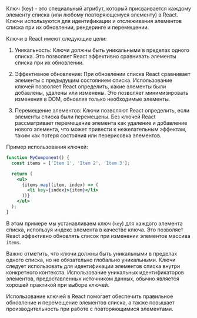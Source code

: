 Ключ (key) - это специальный атрибут, который присваивается каждому элементу списка (или любому повторяющемуся элементу) в React. Ключи используются для идентификации и отслеживания элементов списка при их обновлении, рендеринге и перемещении.

Ключи в React имеют следующие цели:

1. Уникальность: Ключи должны быть уникальными в пределах одного списка. Это позволяет React эффективно сравнивать элементы списка при их обновлении.

2. Эффективное обновление: При обновлении списка React сравнивает элементы с предыдущим состоянием списка. Использование ключей позволяет React определить, какие элементы были добавлены, удалены или изменены. Это позволяет минимизировать изменения в DOM, обновляя только необходимые элементы.

3. Перемещение элементов: Ключи позволяют React определить, если элементы списка были перемещены. Без ключей React рассматривает перемещение элемента как удаление и добавление нового элемента, что может привести к нежелательным эффектам, таким как потеря состояния или перерисовка элементов.

Пример использования ключей:

```jsx
function MyComponent() {
  const items = ['Item 1', 'Item 2', 'Item 3'];

  return (
    <ul>
      {items.map((item, index) => (
        <li key={index}>{item}</li>
      ))}
    </ul>
  );
}
```

В этом примере мы устанавливаем ключ (`key`) для каждого элемента списка, используя индекс элемента в качестве ключа. Это позволяет React эффективно обновлять список при изменении элементов массива `items`.

Важно отметить, что ключи должны быть уникальными в пределах одного списка, но не обязательно глобально уникальными. Ключи следует использовать для идентификации элементов списка внутри конкретного контекста. Использование уникальных идентификаторов элементов, предоставленных источником данных, обычно является хорошей практикой при выборе ключей.

Использование ключей в React помогает обеспечить правильное обновление и перемещение элементов списка, а также повышает производительность при работе с повторяющимися элементами.